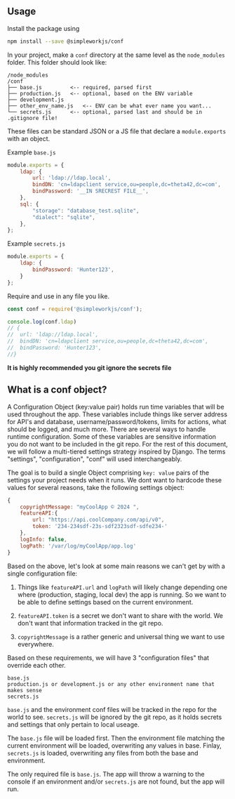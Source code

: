 ## Usage

Install the package using

```bash
npm install --save @simpleworkjs/conf
```

In your project, make a `conf` directory at the same level as the
`node_modules` folder. This folder should look like:

 ```
/node_modules
/conf
├── base.js 		<-- required, parsed first 
├── production.js	<-- optional, based on the ENV variable
├── development.js
├── other_env_name.js	<-- ENV can be what ever name you want...
└── secrets.js 		<-- optional, parsed last and should be in .gitignore file!
```

These files can be standard JSON or a JS file that declare a `module.exports` with an object.

Example `base.js`
```js
module.exports = {
	ldap: {
		url: 'ldap://ldap.local',
		bindDN: 'cn=ldapclient service,ou=people,dc=theta42,dc=com',
		bindPassword: '__IN SRECREST FILE__',
	},
	sql: {
		"storage": "database_test.sqlite",
		"dialect": "sqlite",
	},
};
```
Example `secrets.js`
```js
module.exports = {
	ldap: {
		bindPassword: 'Hunter123',
	}
};
```

Require and use in any file you like.

```js
const conf = require('@simpleworkjs/conf');

console.log(conf.ldap)
// {
//	url: 'ldap://ldap.local',
//	bindDN: 'cn=ldapclient service,ou=people,dc=theta42,dc=com',
//	bindPassword: 'Hunter123',
//}
```

**It is highly recommended you git ignore the secrets file**

## What is a conf object?

A Configuration Object (key:value pair) holds run time variables that will be
used throughout the app. These variables include things like server address
for API's and database, username/password/tokens, limits for actions, what
should be logged, and much more. There are several ways to handle runtime
configuration. Some of these variables are sensitive information you do not want
to be included in the git repo. For the rest of this document, we will follow a
multi-tiered settings strategy inspired by Django. The terms "settings",
"configuration", "conf" will used interchangeably.

The goal is to build a single Object comprising `key: value` pairs of the
settings your project needs when it runs. We dont want to hardcode these values
for several reasons, take the following settings object:

```js
{
	copyrightMessage: "myCoolApp © 2024 ",
	featureAPI:{
		url: "https://api.coolCompany.com/api/v0",
		token: '234-234sdf-23s-sdf2323sdf-sdfe234-'
	},
	logInfo: false,
	logPath: '/var/log/myCoolApp/app.log'
}
```

Based on the above, let's look at some main reasons we can't get by with a single
configuration file:

1) Things like `featureAPI.url` and `logPath` will likely change depending one
where (production, staging, local dev) the app is running. So we want to be able
to define settings based on the current environment.

2) `featureAPI.token` is a secret we don't want to share with the world. We don't
want that information tracked in the git repo.

3) `copyrightMessage` is a rather generic and universal thing we want to use
everywhere.

Based on these requirements, we will have 3 "configuration files" that override
each other.

```
base.js
production.js or development.js or any other environment name that makes sense
secrets.js
```

`base.js` and the environment conf files will be tracked in the repo for the
world to see. `secrets.js` will be ignored by the git repo, as it holds
secrets and settings that only pertain to local useage.

The `base.js` file will be loaded first. Then the environment file matching the
current environment will be loaded, overwriting any values in base. Finlay,
`secrets.js` is loaded, overwriting any files from both the base and environment.

The only required file is `base.js`. The app will throw a warning to the console
if an environment and/or `secrets.js` are not found, but the app will run.
